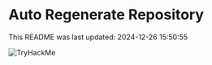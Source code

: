 # Auto Regenerate Repository

This README was last updated: 2024-12-26 15:50:55

 ![TryHackMe](https://tryhackme.com/badge/533634)